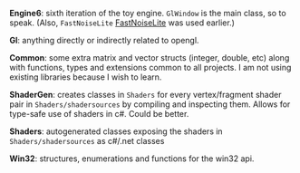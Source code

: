 **Engine6**: sixth iteration of the toy engine. `GlWindow` is the main class, so to speak. (Also, `FastNoiseLite` [FastNoiseLite](https://github.com/Auburn/FastNoiseLite) was used earlier.)

**Gl**: anything directly or indirectly related to opengl.

**Common**: some extra matrix and vector structs (integer, double, etc) along with functions, types and extensions common to all projects. I am not using existing libraries because I wish to learn. 

**ShaderGen**: creates classes in `Shaders` for every vertex/fragment shader pair in `Shaders/shadersources` by compiling and inspecting them. Allows for type-safe use of shaders in c#. Could be better.

**Shaders**: autogenerated classes exposing the shaders in `Shaders/shadersources` as c#/.net classes

**Win32**: structures, enumerations and functions for the win32 api. 
